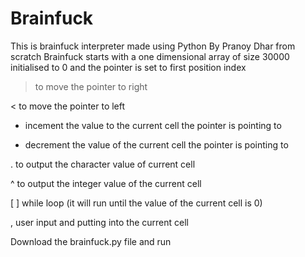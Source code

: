 # Brainfuck
This is brainfuck interpreter made using Python By Pranoy Dhar from scratch
Brainfuck starts with a one dimensional array of size 30000 initialised to 0
and the pointer is set to first position index


> to move the pointer to right


< to move the pointer to left


+ incement the value to the current cell the pointer is pointing to


- decrement the value of the current cell the pointer is pointing to


. to output the character value of current cell


^ to output the integer value of the current cell


[   ] while loop (it will run until the value of the current cell is 0)


, user input and putting into the current cell



Download the brainfuck.py file and run
